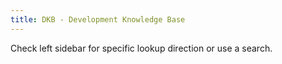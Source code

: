 ```yaml
---
title: DKB - Development Knowledge Base
---
```

Check left sidebar for specific lookup direction or use a search.
